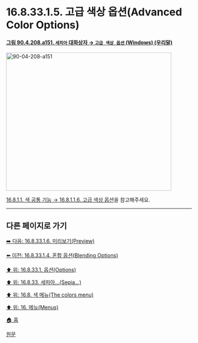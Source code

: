 # 16.8.33.1.5. 고급 색상 옵션(Advanced Color Options)

<a id="90-04-208-a151"></a>

#### [그림 90.4.208.a151. `세피아` 대화상자 → `고급 색상 옵션` (Windows) (우리말)](./90-04-0208-sepia.md#90-04-208-a151)
<img width="448" height="375" alt="90-04-208-a151" src="https://github.com/user-attachments/assets/a4823c4b-92dc-4ae8-9d42-9540f48c355e" />

[16.8.1.1. 색 공통 기능 → 16.8.1.1.6. 고급 색상 옵션](./16-08-01-01-06-advanced_color_options.md)을 참고해주세요.

***

## 다른 페이지로 가기

[➡️ 다음: 16.8.33.1.6. 미리보기(Preview)](./16-08-33-01-06-preview.md)

[⬅️ 이전: 16.8.33.1.4. 혼합 옵션(Blending Options)](./16-08-33-01-04-blending_options.md)

[⬆️ 위: 16.8.33.1. 옵션(Options)](./16-08-33-01-00-options.md)

[⬆️ 위: 16.8.33. 세피아…(Sepia…)](./16-08-33-00-sepia.md)

[⬆️ 위: 16.8. 색 메뉴(The colors menu)](./16-08-00-the-colors-menu.md)

[⬆️ 위: 16. 메뉴(Menus)](./16-00-menus.md)

[🏠 홈](./00-home.md)

[원문](https://docs.gimp.org/2.10/ko/gimp-filter-sepia.html#idm32887)